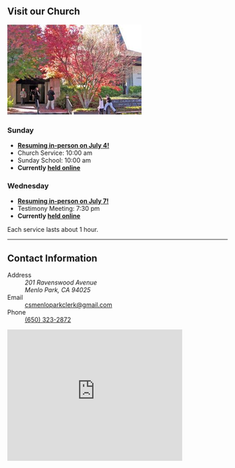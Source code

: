 ## Visit our Church

<img alt="Church entrance" src="/media/church-entrance.jpg">

### Sunday
* <strong class="highlight-box">[Resuming in-person on July 4!](@/resuming-in-person-services.md)</strong>
* Church Service: <time datetime="10:00">10:00 am</time>
* Sunday School: <time datetime="10:00">10:00 am</time>
* <strong>Currently [held online](@/online-services.md)</strong>

### Wednesday
* <strong class="highlight-box">[Resuming in-person on July 7!](@/resuming-in-person-services.md)</strong>
* Testimony Meeting: <time datetime="19:30">7:30 pm</time>
* <strong>Currently [held online](@/online-services.md)</strong>

Each service lasts about 1 hour.

<hr>

## Contact Information

<dl>
  <dt>Address</dt>
  <dd><address>201 Ravenswood Avenue<br>Menlo Park, CA 94025</address></dd>
  <dt>Email</dt>
  <dd><a href="mailto:csmenloparkclerk@gmail.com">csmenloparkclerk@gmail.com</a></dd>
  <dt>Phone</dt>
  <dd><a href="tel:+16503232872">(650) 323-2872</a></dd>
</dl>

<iframe src="https://www.google.com/maps/embed?pb=!1m18!1m12!1m3!1d3167.0660634592878!2d-122.17754758398745!3d37.459162079818135!2m3!1f0!2f0!3f0!3m2!1i1024!2i768!4f13.1!3m3!1m2!1s0x808fa4ab5f91da91%3A0x68f6a6426816d647!2sFirst+Church+of+Christ%2C+Scientist!5e0!3m2!1sen!2sus!4v1549514756941" width="400" height="300" frameborder="0" style="border:0" allowfullscreen></iframe>
